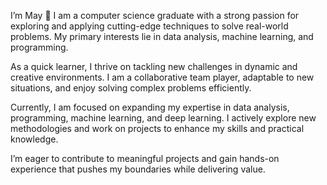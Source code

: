  I’m May  👋
I am a computer science graduate with a strong passion for exploring and applying cutting-edge techniques to solve real-world problems. My primary interests lie in data analysis, machine learning, and programming.

As a quick learner, I thrive on tackling new challenges in dynamic and creative environments. I am a collaborative team player, adaptable to new situations, and enjoy solving complex problems efficiently.

Currently, I am focused on expanding my expertise in data analysis, programming, machine learning, and deep learning. I actively explore new methodologies and work on projects to enhance my skills and practical knowledge.

I’m eager to contribute to meaningful projects and gain hands-on experience that pushes my boundaries while delivering value.

<!---
May-NweThiri/May-NweThiri is a ✨ special ✨ repository because its `README.md` (this file) appears on your GitHub profile.
You can click the Preview link to take a look at your changes.
--->
